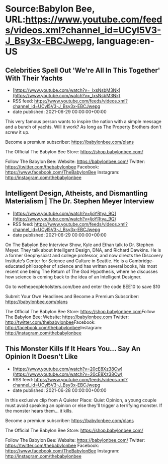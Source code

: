 # Source:Babylon Bee, URL:https://www.youtube.com/feeds/videos.xml?channel_id=UCyl5V3-J_Bsy3x-EBCJwepg, language:en-US

## Celebrities Spell Out 'We're All In This Together' With Their Yachts
 - [https://www.youtube.com/watch?v=_IxsNsbM3Nk](https://www.youtube.com/watch?v=_IxsNsbM3Nk)
 - RSS feed: https://www.youtube.com/feeds/videos.xml?channel_id=UCyl5V3-J_Bsy3x-EBCJwepg
 - date published: 2021-06-29 00:00:00+00:00

This very famous person wants to inspire the nation with a simple message and a bunch of yachts. Will it work? As long as The Property Brothers don't screw it up.

Become a premium subscriber:  https://babylonbee.com/plans

The Official The Babylon Bee Store:  https://shop.babylonbee.com/

Follow The Babylon Bee:
Website: https://babylonbee.com/
Twitter: https://twitter.com/thebabylonbee
Facebook: https://www.facebook.com/TheBabylonBee
Instagram: http://instagram.com/thebabylonbee

## Intelligent Design, Atheists, and Dismantling Materialism | The Dr. Stephen Meyer Interview
 - [https://www.youtube.com/watch?v=ljoYRtya_9Q](https://www.youtube.com/watch?v=ljoYRtya_9Q)
 - RSS feed: https://www.youtube.com/feeds/videos.xml?channel_id=UCyl5V3-J_Bsy3x-EBCJwepg
 - date published: 2021-06-29 00:00:00+00:00

On The Babylon Bee Interview Show, Kyle and Ethan talk to Dr. Stephen Meyer. They talk about Intelligent Design, DNA, and Richard Dawkins. He is a former Geophysicist and college professor, and now directs the Discovery Institute’s Center for Science and Culture in Seattle. He is a Cambridge-educated philosopher of science and has written several books, his most recent one being The Return of The God Hypothesis, where he discusses how science is coming back to the idea of an Intelligent Designer.

Go to wethepeopleholsters.com/bee and enter the code BEE10 to save $10

Submit Your Own Headlines and Become a Premium Subscriber: https://babylonbee.com/plans

The Official The Babylon Bee Store: https://shop.babylonbee.com​​​​
Follow The Babylon Bee:
Website: https://babylonbee.com​​​​
Twitter: http://twitter.com/thebabylonbee
​​​​Facebook: http://facebook.com/thebabylonbee
​​​​Instagram: http://instagram.com/thebabylonbee​

## This Monster Kills If It Hears You... Say An Opinion It Doesn't Like
 - [https://www.youtube.com/watch?v=20cE8Xz38Cw](https://www.youtube.com/watch?v=20cE8Xz38Cw)
 - RSS feed: https://www.youtube.com/feeds/videos.xml?channel_id=UCyl5V3-J_Bsy3x-EBCJwepg
 - date published: 2021-06-28 00:00:00+00:00

In this exclusive clip from A Quieter Place: Quiet Opinion, a young couple must avoid speaking an opinion or else they'll trigger a terrifying monster. If the monster hears them... it kills.

Become a premium subscriber:  https://babylonbee.com/plans

The Official The Babylon Bee Store:  https://shop.babylonbee.com/

Follow The Babylon Bee:
Website: https://babylonbee.com/
Twitter: https://twitter.com/thebabylonbee
Facebook: https://www.facebook.com/TheBabylonBee
Instagram: http://instagram.com/thebabylonbee

